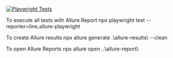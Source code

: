 [![Playwright Tests](https://github.com/ricardopolanski/deel_challenge/actions/workflows/playwright.yml/badge.svg?branch=main)](https://github.com/ricardopolanski/deel_challenge/actions/workflows/playwright.yml)

To execute all tests with Allure Report
npx playwright test --reporter=line,allure-playwright

To create Allure results
npx allure generate .\allure-results\ --clean

To open Allure Reports
npx allure open ..\allure-report\
